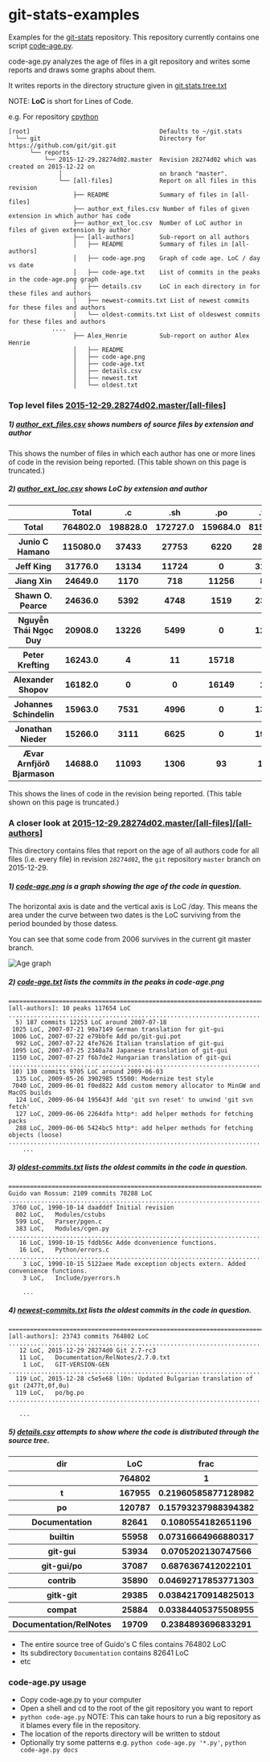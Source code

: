 # git-stats-examples
Examples for the [git-stats](https://github.com/peterwilliams97/git-stats) repository.  This repository currently contains one script [code-age.py](https://github.com/peterwilliams97/git-stats/blob/master/code-age.py).

code-age.py analyzes the age of files in a git repository and writes some reports and draws some graphs about them.

It writes reports in the directory structure given in [git.stats.tree.txt](https://github.com/peterwilliams97/git-stats/blob/master/examples/git.stats.tree.txt)

NOTE: __LoC__ is short for Lines of Code.

e.g. For repository [cpython](https://github.com/python/cpython.git)

    [root]                                    Defaults to ~/git.stats
      └── git                                 Directory for https://github.com/git/git.git
          └── reports
              └── 2015-12-29.28274d02.master  Revision 28274d02 which was created on 2015-12-22 on
                  │                           on branch "master".
                  └── [all-files]             Report on all files in this revision
                      ├── README              Summary of files in [all-files]
                      ├── author_ext_files.csv Number of files of given extension in which author has code
                      ├── author_ext_loc.csv  Number of LoC author in files of given extension by author
                      ├── [all-authors]       Sub-report on all authors
                      │   ├── README          Summary of files in [all-authors]
                      │   ├── code-age.png    Graph of code age. LoC / day vs date
                      │   ├── code-age.txt    List of commits in the peaks in the code-age.png graph
                      │   ├── details.csv     LoC in each directory in for these files and authors
                      │   ├── newest-commits.txt List of newest commits for these files and authors
                      │   └── oldest-commits.txt List of oldeswest commits for these files and authors
                ....
                      ├── Alex_Henrie         Sub-report on author Alex Henrie
                      │   ├── README
                      │   ├── code-age.png
                      │   ├── code-age.txt
                      │   ├── details.csv
                      │   ├── newest.txt
                      │   └── oldest.txt


### Top level files [2015-12-29.28274d02.master/\[all-files\]](https://github.com/peterwilliams97/git-stats-examples/tree/master/examples/git.stats/git/reports/2015-12-29.28274d02.master/%5Ball-files%5D/)

##### 1) [author_ext_files.csv](https://github.com/peterwilliams97/git-stats-examples/tree/master/examples/git.stats/git/reports/2015-12-29.28274d02.master/%5Ball-files%5D/author_ext_files.csv) shows numbers of source files by extension and author



This shows the number of files in which each author has one or more lines of code in the revision
being reported. (This table shown on this page is truncated.)

##### 2) [author_ext_loc.csv](https://github.com/peterwilliams97/git-stats-examples/tree/master/examples/git.stats/git/reports/2015-12-29.28274d02.master/%5Ball-files%5D/author_ext_loc.csv) shows LoC by extension and author

<table><tr><th></th><th>Total</th><th>.c</th><th>.sh</th><th>.po</th><th>.txt</th></tr><tr><th>Total</th><th>764802.0</th><th>198828.0</th><th>172727.0</th><th>159684.0</th><th>81591.0</th></tr><tr><th>Junio C Hamano</th><th>115080.0</th><th>37433</th><th>27753</th><th>6220</th><th>28929</th></tr><tr><th>Jeff King</th><th>31776.0</th><th>13134</th><th>11724</th><th>0</th><th>3175</th></tr><tr><th>Jiang Xin</th><th>24649.0</th><th>1170</th><th>718</th><th>11256</th><th>81</th></tr><tr><th>Shawn O. Pearce</th><th>24636.0</th><th>5392</th><th>4748</th><th>1519</th><th>2353</th></tr><tr><th>Nguyễn Thái Ngọc Duy</th><th>20908.0</th><th>13226</th><th>5499</th><th>0</th><th>1233</th></tr><tr><th>Peter Krefting</th><th>16243.0</th><th>4</th><th>11</th><th>15718</th><th>0</th></tr><tr><th>Alexander Shopov</th><th>16182.0</th><th>0</th><th>0</th><th>16149</th><th>29</th></tr><tr><th>Johannes Schindelin</th><th>15963.0</th><th>7531</th><th>4996</th><th>0</th><th>1345</th></tr><tr><th>Jonathan Nieder</th><th>15266.0</th><th>3111</th><th>6625</th><th>0</th><th>1914</th></tr><tr><th>Ævar Arnfjörð Bjarmason</th><th>14688.0</th><th>11093</th><th>1306</th><th>93</th><th>107</th></tr></table>

This shows the lines of code in the revision being reported. (This table shown on this page is truncated.)


### A closer look at [2015-12-29.28274d02.master/\[all-files\]/\[all-authors\]](https://github.com/peterwilliams97/git-stats-examples/tree/master/examples/git.stats/git/reports/2015-12-29.28274d02.master/%5Ball-files%5D/%5Ball-authors%5D)

This directory contains files that report on the age of all authors code for all files (i.e. every
file) in revision `28274d02`, the `git` repository `master` branch on 2015-12-29.

##### 1) [code-age.png](https://github.com/peterwilliams97/git-stats-examples/blob/master/examples/git.stats/git/reports/2015-12-29.28274d02.master/%5Ball-files%5D/%5Ball-authors%5D/code-age.png) is a graph showing the age of the code in question.

The horizontal axis is date and the vertical axis is LoC /day. This means the area under the curve
between two dates is the LoC surviving from the period bounded by those datess.

You can see that some code from 2006 survives in the current git master branch.

![Age graph](https://github.com/peterwilliams97/git-stats-examples/blob/master/examples/git.stats/git/reports/2015-12-29.28274d02.master/%5Ball-files%5D/%5Ball-authors%5D/code-age.png)


##### 2) [code-age.txt](https://github.com/peterwilliams97/git-stats-examples/blob/master/examples/git.stats/git/reports/2015-12-29.28274d02.master/%5Ball-files%5D/%5Ball-authors%5D/code-age.txt) lists the commits in the peaks in code-age.png

    ================================================================================
    [all-authors]: 10 peaks 117654 LoC
    ................................................................................
      5) 187 commits 12253 LoC around 2007-07-18
     1025 LoC, 2007-07-21 90a7149 German translation for git-gui
     1006 LoC, 2007-07-22 e79bbfe Add po/git-gui.pot
      992 LoC, 2007-07-22 4fe7626 Italian translation of git-gui
     1095 LoC, 2007-07-25 2340a74 Japanese translation of git-gui
     1150 LoC, 2007-07-27 f6b7de2 Hungarian translation of git-gui
    ................................................................................
     10) 130 commits 9705 LoC around 2009-06-03
      135 LoC, 2009-05-26 3902985 t5500: Modernize test style
     7040 LoC, 2009-06-01 f0ed822 Add custom memory allocator to MinGW and MacOS builds
      124 LoC, 2009-06-04 195643f Add 'git svn reset' to unwind 'git svn fetch'
      127 LoC, 2009-06-06 2264dfa http*: add helper methods for fetching packs
      288 LoC, 2009-06-06 5424bc5 http*: add helper methods for fetching objects (loose)
    ................................................................................
        ...

##### 3) [oldest-commits.txt](https://github.com/peterwilliams97/git-stats-examples/blob/master/examples/git.stats/git/reports/2015-12-29.28274d02.master/%5Ball-files%5D/%5Ball-authors%5D/oldest-commits.txt) lists the oldest commits in the code in question.

    ================================================================================
    Guido van Rossum: 2109 commits 78288 LoC
    ................................................................................
     3760 LoC, 1990-10-14 daadddf Initial revision
      802 LoC,   Modules/cstubs
      599 LoC,   Parser/pgen.c
      383 LoC,   Modules/cgen.py
    ................................................................................
       16 LoC, 1990-10-15 fddb56c Adde dconvenience functions.
       16 LoC,   Python/errors.c
    ................................................................................
        3 LoC, 1990-10-15 5122aee Made exception objects extern. Added convenience functions.
        3 LoC,   Include/pyerrors.h

        ...

##### 4) [newest-commits.txt](https://github.com/peterwilliams97/git-stats-examples/blob/master/examples/git.stats/git/reports/2015-12-29.28274d02.master/%5Ball-files%5D/%5Ball-authors%5D/newest-commits.txt) lists the oldest commits in the code in question.

    ================================================================================
    [all-authors]: 23743 commits 764802 LoC
    ................................................................................
       12 LoC, 2015-12-29 28274d0 Git 2.7-rc3
       11 LoC,   Documentation/RelNotes/2.7.0.txt
        1 LoC,   GIT-VERSION-GEN
    ................................................................................
      119 LoC, 2015-12-28 c5e5e68 l10n: Updated Bulgarian translation of git (2477t,0f,0u)
      119 LoC,   po/bg.po
    ................................................................................

       ...

##### 5) [details.csv](https://github.com/peterwilliams97/git-stats-examples/blob/master/examples/git.stats/git/reports/2015-12-29.28274d02.master/%5Ball-files%5D/%5Ball-authors%5D/details.csv) attempts to show where the code is distributed through the source tree.

<table><tr><th>dir</th><th>LoC</th><th>frac</th></tr><tr><th></th><th>764802</th><th>1</th></tr><tr><th>t</th><th>167955</th><th>0.21960585877128982</th></tr><tr><th>po</th><th>120787</th><th>0.15793237988394382</th></tr><tr><th>Documentation</th><th>82641</th><th>0.1080554182651196</th></tr><tr><th>builtin</th><th>55958</th><th>0.07316664966880317</th></tr><tr><th>git-gui</th><th>53934</th><th>0.0705202130747566</th></tr><tr><th>git-gui/po</th><th>37087</th><th>0.6876367412022101</th></tr><tr><th>contrib</th><th>35890</th><th>0.04692717853771303</th></tr><tr><th>gitk-git</th><th>29385</th><th>0.03842170914825013</th></tr><tr><th>compat</th><th>25884</th><th>0.03384405375508955</th></tr><tr><th>Documentation/RelNotes</th><th>19709</th><th>0.2384893696833291</th></tr></table>

* The entire source tree of Guido's C files contains 764802 LoC
* Its subdirectory `Documentation` contains 82641 LoC
* etc



### code-age.py usage

* Copy code-age.py to your computer
* Open a shell and cd to the root of the git repository you want to report
* `python code-age.py` NOTE: This can take hours to run a big repository as it blames every file in the repository.
* The location of the reports directory will be written to stdout
* Optionally try some patterns e.g. `python code-age.py '*.py'`, `python code-age.py docs`

